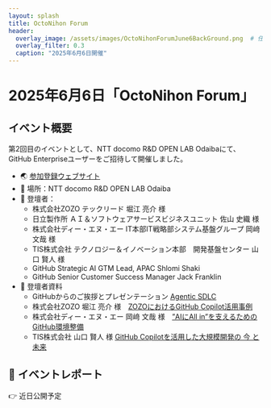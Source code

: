 ```yaml
---
layout: splash
title: OctoNihon Forum
header:
  overlay_image: /assets/images/OctoNihonForumJune6BackGround.png  # 任意の背景画像
  overlay_filter: 0.3
  caption: "2025年6月6日開催"
---
```


# 2025年6月6日「OctoNihon Forum」

## イベント概要

第2回目のイベントとして、NTT docomo R&D OPEN LAB Odaibaにて、GitHub Enterpriseユーザーをご招待して開催しました。
- 🌏 [参加登録ウェブサイト](https://github.registration.goldcast.io/events/ce987497-9c4b-4786-8f1a-e0c64837ac8d)
- 📍 場所：NTT docomo R&D OPEN LAB Odaiba
- 👥 登壇者：
  - 株式会社ZOZO テックリード 堀江 亮介 様
  - 日立製作所 ＡＩ＆ソフトウェアサービスビジネスユニット 佐山 史織 様
  - 株式会社ディー・エヌ・エー IT本部IT戦略部システム基盤グループ 岡﨑 文哉 様
  - TIS株式会社 テクノロジー＆イノベーション本部　開発基盤センター 山口 賢人 様
  - GitHub Strategic AI GTM Lead, APAC Shlomi Shaki
  - GitHub Senior Customer Success Manager Jack Franklin
- 📄 登壇者資料
  - GitHubからのご挨拶とプレゼンテーション [Agentic SDLC](https://octonihon.github.io/events/2025-06-06-GitHub-OctoNihon-Forum/GitHub_AgenticSDLC_ShlomiShakiJune6.pdf)
  - 株式会社ZOZO 堀江 亮介 様　[ZOZOにおけるGitHub Copilot活用事例](https://speakerdeck.com/horie1024/github-copilot-use-cases-at-zozo)
  - 株式会社ディー・エヌ・エー 岡﨑 文哉 様　[”AIにAll in”を支えるためのGitHub環境整備](https://www.docswell.com/s/2119490360/ZMXD76-2025-06-06-132038)
  - TIS株式会社 山口 賢人 様 [GitHub Copilotを活用した大規模開発の 今 と 未来](https://fintan.jp/page/17650/)

## 📝 イベントレポート

👉 近日公開予定
